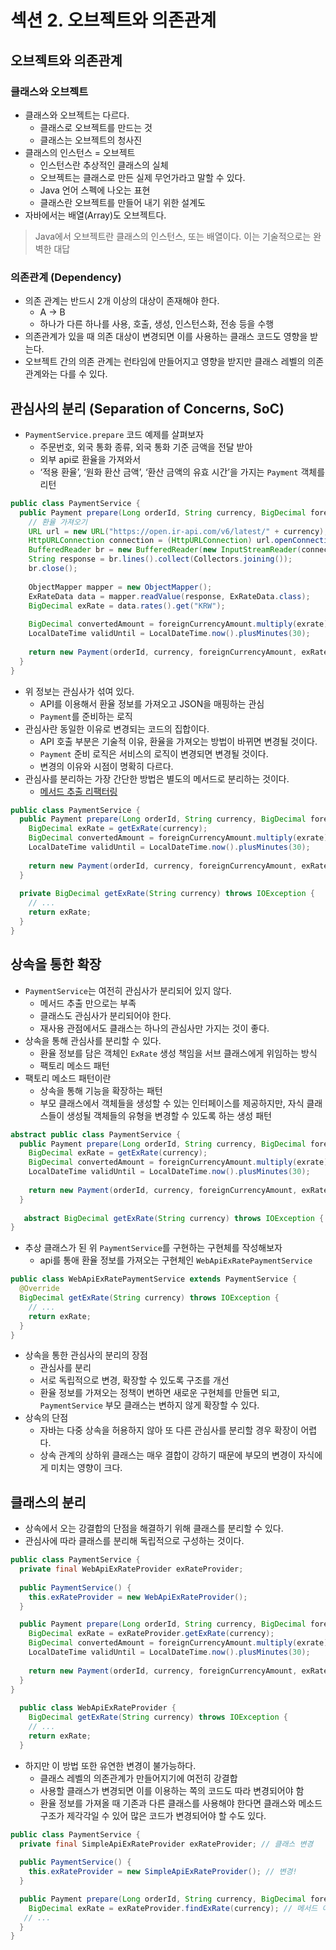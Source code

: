 # 섹션 2. 오브젝트와 의존관계

## 오브젝트와 의존관계

### 클래스와 오브젝트

- 클래스와 오브젝트는 다르다.
    - 클래스로 오브젝트를 만드는 것
    - 클래스는 오브젝트의 청사진
- 클래스의 인스턴스 = 오브젝트
    - 인스턴스란 추상적인 클래스의 실체
    - 오브젝트는 클래스로 만든 실제 무언가라고 말할 수 있다.
    - Java 언어 스펙에 나오는 표현
    - 클래스란 오브젝트를 만들어 내기 위한 설계도
- 자바에서는 배열(Array)도 오브젝트다.

> Java에서 오브젝트란 클래스의 인스턴스, 또는 배열이다. 이는 기술적으로는 완벽한 대답
>

### 의존관계 (Dependency)

- 의존 관계는 반드시 2개 이상의 대상이 존재해야 한다.
    - A → B
    - 하나가 다른 하나를 사용, 호출, 생성, 인스턴스화, 전송 등을 수행
- 의존관계가 있을 때 의존 대상이 변경되면 이를 사용하는 클래스 코드도 영향을 받는다.
- 오브젝트 간의 의존 관계는 런타임에 만들어지고 영향을 받지만 클래스 레벨의 의존관계와는 다를 수 있다.

## 관심사의 분리 (Separation of Concerns, SoC)

- `PaymentService.prepare` 코드 예제를 살펴보자
  - 주문번호, 외국 통화 종류, 외국 통화 기준 금액을 전달 받아
  - 외부 api로 환율을 가져와서
  - ‘적용 환율’, ‘원화 환산 금액’, ‘환산 금액의 유효 시간’을 가지는 `Payment` 객체를 리턴

```java
public class PaymentService {
  public Payment prepare(Long orderId, String currency, BigDecimal foreignCurrencyAmount) throws IOException {
    // 환율 가져오기
    URL url = new URL("https://open.ir-api.com/v6/latest/" + currency);
    HttpURLConnection connection = (HttpURLConnection) url.openConnection();
    BufferedReader br = new BufferedReader(new InputStreamReader(connection.getInputStream()));
    String response = br.lines().collect(Collectors.joining());
    br.close();
    
    ObjectMapper mapper = new ObjectMapper();
    ExRateData data = mapper.readValue(response, ExRateData.class);
    BigDecimal exRate = data.rates().get("KRW");
    
    BigDecimal convertedAmount = foreignCurrencyAmount.multiply(exrate);
    LocalDateTime validUntil = LocalDateTime.now().plusMinutes(30);
    
    return new Payment(orderId, currency, foreignCurrencyAmount, exRate, convertedAmount, validUntil);
  }
}
```

- 위 정보는 관심사가 섞여 있다.
  - API를 이용해서 환율 정보를 가져오고 JSON을 매핑하는 관심
  - `Payment`를 준비하는 로직
- 관심사란 동일한 이유로 변경되는 코드의 집합이다.
  - API 호출 부분은 기술적 이유, 환율을 가져오는 방법이 바뀌면 변경될 것이다.
  - `Payment` 준비 로직은 서비스의 로직이 변경되면 변경될 것이다.
  - 변경의 이유와 시점이 명확히 다르다.
- 관심사를 분리하는 가장 간단한 방법은 별도의 메서드로 분리하는 것이다.
  - [메서드 추출 리팩터링](https://refactoring.guru/extract-method)

```java
public class PaymentService {
  public Payment prepare(Long orderId, String currency, BigDecimal foreignCurrencyAmount) throws IOException {
    BigDecimal exRate = getExRate(currency);
    BigDecimal convertedAmount = foreignCurrencyAmount.multiply(exrate);
    LocalDateTime validUntil = LocalDateTime.now().plusMinutes(30);
    
    return new Payment(orderId, currency, foreignCurrencyAmount, exRate, convertedAmount, validUntil);
  }
  
  private BigDecimal getExRate(String currency) throws IOException {
    // ...
    return exRate;
  }
}
```

## 상속을 통한 확장

- `PaymentService`는 여전히 관심사가 분리되어 있지 않다.
  - 메서드 추출 만으로는 부족
  - 클래스도 관심사가 분리되어야 한다.
  - 재사용 관점에서도 클래스는 하나의 관심사만 가지는 것이 좋다.
- 상속을 통해 관심사를 분리할 수 있다.
  - 환율 정보를 담은 객체인 `ExRate` 생성 책임을 서브 클래스에게 위임하는 방식
  - 팩토리 메소드 패턴
- 팩토리 메소드 패턴이란
  - 상속을 통해 기능을 확장하는 패턴
  - 부모 클래스에서 객체들을 생성할 수 있는 인터페이스를 제공하지만, 자식 클래스들이 생성될 객체들의 유형을 변경할 수 있도록 하는 생성 패턴

```java
abstract public class PaymentService {
  public Payment prepare(Long orderId, String currency, BigDecimal foreignCurrencyAmount) throws IOException {
    BigDecimal exRate = getExRate(currency);
    BigDecimal convertedAmount = foreignCurrencyAmount.multiply(exrate);
    LocalDateTime validUntil = LocalDateTime.now().plusMinutes(30);
    
    return new Payment(orderId, currency, foreignCurrencyAmount, exRate, convertedAmount, validUntil);
  }
  
   abstract BigDecimal getExRate(String currency) throws IOException {
}
```

- 추상 클래스가 된 위 `PaymentService`를 구현하는 구현체를 작성해보자
  - api를 통애 환율 정보를 가져오는 구현체인 `WebApiExRatePaymentService`

```java
public class WebApiExRatePaymentService extends PaymentService {
  @Override
  BigDecimal getExRate(String currency) throws IOException {
    // ...
    return exRate;
  }
}
```

- 상속을 통한 관심사의 분리의 장점
  - 관심사를 분리
  - 서로 독립적으로 변경, 확장할 수 있도록 구조를 개선
  - 환율 정보를 가져오는 정책이 변하면 새로운 구현체를 만들면 되고, `PaymentService` 부모 클래스는 변하지 않게 확장할 수 있다.
- 상속의 단점
  - 자바는 다중 상속을 허용하지 않아 또 다른 관심사를 분리할 경우 확장이 어렵다.
  - 상속 관계의 상하위 클래스는 매우 결합이 강하기 때문에 부모의 변경이 자식에게 미치는 영향이 크다.

## 클래스의 분리

- 상속에서 오는 강결합의 단점을 해결하기 위해 클래스를 분리할 수 있다.
- 관심사에 따라 클래스를 분리해 독립적으로 구성하는 것이다.

```java
public class PaymentService {
  private final WebApiExRateProvider exRateProvider;
  
  public PaymentService() {
    this.exRateProvider = new WebApiExRateProvider();
  }

  public Payment prepare(Long orderId, String currency, BigDecimal foreignCurrencyAmount) throws IOException {
    BigDecimal exRate = exRateProvider.getExRate(currency);
    BigDecimal convertedAmount = foreignCurrencyAmount.multiply(exrate);
    LocalDateTime validUntil = LocalDateTime.now().plusMinutes(30);
    
    return new Payment(orderId, currency, foreignCurrencyAmount, exRate, convertedAmount, validUntil);
  }
}
  
  public class WebApiExRateProvider {
    BigDecimal getExRate(String currency) throws IOException {
    // ...
    return exRate;
  }
```

- 하지만 이 방법 또한 유연한 변경이 불가능하다.
  - 클래스 레벨의 의존관계가 만들어지기에 여전히 강결합
  - 사용할 클래스가 변경되면 이를 이용하는 쪽의 코드도 따라 변경되어야 함
  - 환율 정보를 가져올 때 기존과 다른 클래스를 사용해야 한다면 클래스와 메소드 구조가 제각각일 수 있어 많은 코드가 변경되어야 할 수도 있다.

```java
public class PaymentService {
  private final SimpleApiExRateProvider exRateProvider; // 클래스 변경
  
  public PaymentService() {
    this.exRateProvider = new SimpleApiExRateProvider(); // 변경!
  }

  public Payment prepare(Long orderId, String currency, BigDecimal foreignCurrencyAmount) throws IOException {
    BigDecimal exRate = exRateProvider.findExRate(currency); // 메서드 이름도 다를 수도!
   // ...
  }
}
```
